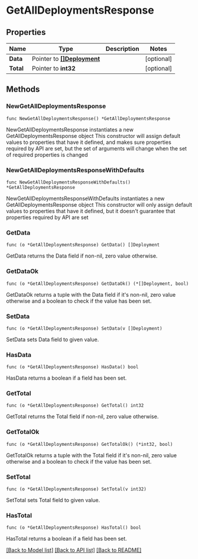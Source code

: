 # GetAllDeploymentsResponse

## Properties

Name | Type | Description | Notes
------------ | ------------- | ------------- | -------------
**Data** | Pointer to [**[]Deployment**](Deployment.md) |  | [optional] 
**Total** | Pointer to **int32** |  | [optional] 

## Methods

### NewGetAllDeploymentsResponse

`func NewGetAllDeploymentsResponse() *GetAllDeploymentsResponse`

NewGetAllDeploymentsResponse instantiates a new GetAllDeploymentsResponse object
This constructor will assign default values to properties that have it defined,
and makes sure properties required by API are set, but the set of arguments
will change when the set of required properties is changed

### NewGetAllDeploymentsResponseWithDefaults

`func NewGetAllDeploymentsResponseWithDefaults() *GetAllDeploymentsResponse`

NewGetAllDeploymentsResponseWithDefaults instantiates a new GetAllDeploymentsResponse object
This constructor will only assign default values to properties that have it defined,
but it doesn't guarantee that properties required by API are set

### GetData

`func (o *GetAllDeploymentsResponse) GetData() []Deployment`

GetData returns the Data field if non-nil, zero value otherwise.

### GetDataOk

`func (o *GetAllDeploymentsResponse) GetDataOk() (*[]Deployment, bool)`

GetDataOk returns a tuple with the Data field if it's non-nil, zero value otherwise
and a boolean to check if the value has been set.

### SetData

`func (o *GetAllDeploymentsResponse) SetData(v []Deployment)`

SetData sets Data field to given value.

### HasData

`func (o *GetAllDeploymentsResponse) HasData() bool`

HasData returns a boolean if a field has been set.

### GetTotal

`func (o *GetAllDeploymentsResponse) GetTotal() int32`

GetTotal returns the Total field if non-nil, zero value otherwise.

### GetTotalOk

`func (o *GetAllDeploymentsResponse) GetTotalOk() (*int32, bool)`

GetTotalOk returns a tuple with the Total field if it's non-nil, zero value otherwise
and a boolean to check if the value has been set.

### SetTotal

`func (o *GetAllDeploymentsResponse) SetTotal(v int32)`

SetTotal sets Total field to given value.

### HasTotal

`func (o *GetAllDeploymentsResponse) HasTotal() bool`

HasTotal returns a boolean if a field has been set.


[[Back to Model list]](../README.md#documentation-for-models) [[Back to API list]](../README.md#documentation-for-api-endpoints) [[Back to README]](../README.md)


